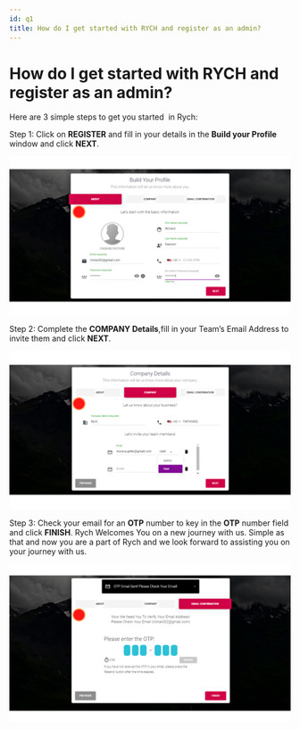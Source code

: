 ```yaml
---
id: q1
title: How do I get started with RYCH and register as an admin?
---
```


# How do I get started with RYCH and register as an admin?

Here are 3 simple steps to get you started  in Rych:

Step 1: Click on **REGISTER** and fill in your details in the **Build your Profile** window and click **NEXT**.

![image info](../../static/img/q1/step1.png)

Step 2: Complete the **COMPANY Details**,fill in your Team’s Email Address to invite them and click **NEXT**.

![image info](../../static/img/q1/step2.png)

Step 3: Check your email for an **OTP** number to key in the **OTP** number field and click **FINISH**. Rych Welcomes You on a new journey with us.
Simple as that and now you are a part of Rych and we look forward to assisting you on your journey with us.

![image info](../../static/img/q1/step3.png)
